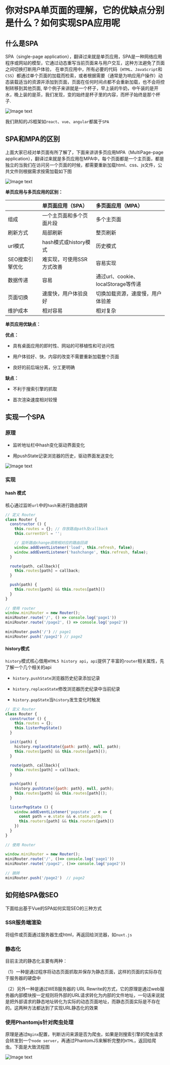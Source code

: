 # 你对SPA单页面的理解，它的优缺点分别是什么？如何实现SPA应用呢

## 什么是SPA

SPA（single-page application），翻译过来就是单页应用，SPA是一种网络应用程序或网站的模型，它通过动态重写当前页面来与用户交互，这种方法避免了页面之间切换打断用户体验，
在单页应用中，所有必要的代码（`HTML`、`JavaScript`和`CSS`）都通过单个页面的加载而检索，或者根据需要（通常是为响应用户操作）动态装载适当的资源并添加到页面，页面在任何时间点都不会重新加载，也不会将控制转移到其他页面,
举个例子来讲就是一个杯子，早上装的牛奶，中午装的是开水，晚上装的是茶，我们发现，变的始终是杯子里的内容，而杯子始终是那个杯子.

![Image text](../.vuepress/public/vueKnowledge/15/01.png)

我们熟知的JS框架如`react`、`vue`、`angular`都属于`SPA`

## SPA和MPA的区别

上面大家已经对单页面有所了解了，下面来讲讲多页应用MPA（MultiPage-page application），翻译过来就是多页应用在MPA中，每个页面都是一个主页面，都是独立的当我们在访问另一个页面的时候，都需要重新加载html、css、js文件，公共文件则根据需求按需加载如下图

![Image text](../.vuepress/public/vueKnowledge/15/02.png)

**单页应用与多页应用的区别：**

|   | 单页面应用（SPA）       | 多页面应用（MPA） |
| :-- |:-----------------| :-- |
| 组成 | 一个主页面和多个页面片段     | 多个主页面 |
| 刷新方式 | 局部刷新             | 整页刷新 |
| url模式 | hash模式或history模式 | 历史模式 |
| SEO搜索引擎优化 | 难实现，可使用SSR方式改善   | 容易实现 |
| 数据传递 | 容易               | 通过url、cookie、localStorage等传递 |
| 页面切换 | 速度快，用户体验良好       | 切换加载资源，速度慢，用户体验差 |
| 维护成本 | 相对容易             | 相对复杂 |



**单页应用优缺点：**

**优点：**

* 具有桌面应用的即时性、网站的可移植性和可访问性

* 用户体验好、快，内容的改变不需要重新加载整个页面

* 良好的前后端分离，分工更明确

**缺点：**

* 不利于搜索引擎的抓取

* 首次渲染速度相对较慢

## 实现一个SPA

### 原理

* 监听地址栏中hash变化驱动界面变化

* 用pushState记录浏览器的历史，驱动界面发送变化

![Image text](../.vuepress/public/vueKnowledge/15/03.png)

### 实现

#### hash 模式

核心通过监听`url`中的`hash`来进行路由跳转

```js
// 定义 Router  
class Router {
  constructor () {
    this.routes = {}; // 存放路由path及callback  
    this.currentUrl = '';

    // 监听路由change调用相对应的路由回调  
    window.addEventListener('load', this.refresh, false);
    window.addEventListener('hashchange', this.refresh, false);
  }

  route(path, callback){
    this.routes[path] = callback;
  }

  push(path) {
    this.routes[path] && this.routes[path]()
  }
}  
  
// 使用 router  
window.miniRouter = new Router();  
miniRouter.route('/', () => console.log('page1'))  
miniRouter.route('/page2', () => console.log('page2'))  
  
miniRouter.push('/') // page1  
miniRouter.push('/page2') // page2  
```

#### history模式

`history`模式核心借用`HTML5 history api`，`api`提供了丰富的`router`相关属性，先了解一个几个相关的api

* `history.pushState`浏览器历史纪录添加记录

* `history.replaceState`修改浏览器历史纪录中当前纪录

* `history.popState`当`history`发生变化时触发

```js
// 定义 Router  
class Router {
  constructor () {
    this.routes = {};
    this.listerPopState()
  }

  init(path) {
    history.replaceState({path: path}, null, path);
    this.routes[path] && this.routes[path]();
  }

  route(path, callback){
    this.routes[path] = callback;
  }

  push(path) {
    history.pushState({path: path}, null, path);
    this.routes[path] && this.routes[path]();
  }

  listerPopState () {
    window.addEventListener('popstate' , e => {
      const path = e.state && e.state.path;
      this.routers[path] && this.routers[path]()
    })
  }
}  
  
// 使用 Router  
  
window.miniRouter = new Router();  
miniRouter.route('/', ()=> console.log('page1'))  
miniRouter.route('/page2', ()=> console.log('page2'))  
  
// 跳转  
miniRouter.push('/page2')  // page2  
```

## 如何给SPA做SEO

下面给出基于Vue的SPA如何实现SEO的三种方式

### SSR服务端渲染

将组件或页面通过服务器生成html，再返回给浏览器，如`nuxt.js`

### 静态化

目前主流的静态化主要有两种：

（1）一种是通过程序将动态页面抓取并保存为静态页面，这样的页面的实际存在于服务器的硬盘中

（2）另外一种是通过WEB服务器的 URL Rewrite的方式，它的原理是通过web服务器内部模块按一定规则将外部的URL请求转化为内部的文件地址，一句话来说就是把外部请求的静态地址转化为实际的动态页面地址，而静态页面实际是不存在的。这两种方法都达到了实现URL静态化的效果

### 使用Phantomjs针对爬虫处理

原理是通过`Nginx`配置，判断访问来源是否为爬虫，如果是则搜索引擎的爬虫请求会转发到一个`node server`，再通过PhantomJS来解析完整的`HTML`，返回给爬虫。下面是大致流程图


![Image text](../.vuepress/public/vueKnowledge/15/04.png)
